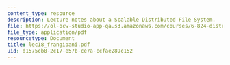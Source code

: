 ```yaml
---
content_type: resource
description: Lecture notes about a Scalable Distributed File System.
file: https://ol-ocw-studio-app-qa.s3.amazonaws.com/courses/6-824-distributed-computer-systems-engineering-spring-2006/d1575cb82c17e57bce7accfae289c152_lec18_frangipani.pdf
file_type: application/pdf
resourcetype: Document
title: lec18_frangipani.pdf
uid: d1575cb8-2c17-e57b-ce7a-ccfae289c152
---
```

